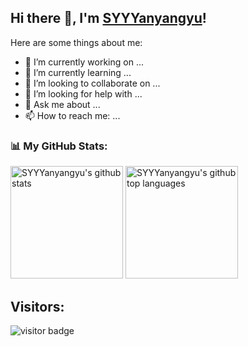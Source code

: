 <h2>Hi there 👋, I'm <a href="https://github.com/SYYYanyangyu">SYYYanyangyu</a>!</h2></h2>

Here are some things about me:

- 🔭 I’m currently working on ...
- 🌱 I’m currently learning ...
- 👯 I’m looking to collaborate on ...
- 🤔 I’m looking for help with ...
- 💬 Ask me about ...
- 📫 How to reach me: ...

<h3 align="left">📊 My GitHub Stats:</h3>

<p align="left">
  <img height="180em" src="https://github-readme-stats.vercel.app/api?username=SYYYanyangyu&show_icons=true&theme=dark&count_private=true" alt="SYYYanyangyu's github stats" />
  <img height="180em" src="https://github-readme-stats.vercel.app/api/top-langs/?username=SYYYanyangyu&theme=dark&layout=compact" alt="SYYYanyangyu's github top languages" />
</p>

<h2>Visitors:</h2>

<p align="left">
  <img src="https://visitor-badge.glitch.me/badge?page_id=https://github.com/SYYYanyangyu=https://github.com/SYYYanyangyu" alt="visitor badge"/>
</p>
